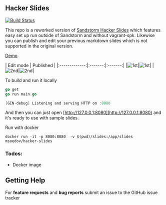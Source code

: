 ## Hacker Slides

[![Build Status](https://travis-ci.org/msoedov/hacker-slides.svg?branch=master)](https://travis-ci.org/msoedov/hacker-slides)

This repo is a reworked version of [Sandstorm Hacker Slides](https://github.com/jacksingleton/hacker-slides) which features easy set up run outside of Sandstorm and without vagrant-spk. Likewise you can publish and edit your previous markdown slides which is not supported in the original version.

[Demo](https://murmuring-sierra-54081.herokuapp.com)

| Edit mode | Published  |
|:-------------:|:-------:|:-------:|
|![1st](https://sc-cdn.scaleengine.net/i/520e2f4a8ca107b0263936507120027e.png)|![1st](https://sc-cdn.scaleengine.net/i/7ae0d31a40b0b9e7acc3f131754874cf.png)|
|![2nd](https://sc-cdn.scaleengine.net/i/5acba66070e24f76bc7f20224adc611e.png)|![2nd](https://sc-cdn.scaleengine.net/i/fee3e1374cb13b1d8c292becb7f514ae.png)|



To build and run it locally
```go
go get
go run main.go

[GIN-debug] Listening and serving HTTP on :8080
```

And then you can just open [http://127.0.0.1:8080](http://127.0.0.1:8080) and it's ready to use with sample slides.

Run with docker

```shell
docker run -it -p 8080:8080  -v $(pwd)/slides:/app/slides msoedov/hacker-slides
```


### Todos:
- Docker image


Getting Help
------------

For **feature requests** and **bug reports**  submit an issue
to the GitHub issue tracker
